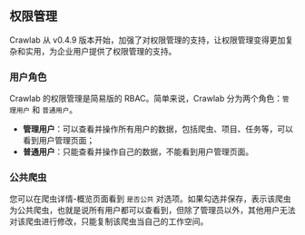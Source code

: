 ## 权限管理

Crawlab 从 v0.4.9 版本开始，加强了对权限管理的支持，让权限管理变得更加复杂和实用，为企业用户提供了权限管理的支持。

### 用户角色

Crawlab 的权限管理是简易版的 RBAC。简单来说，Crawlab 分为两个角色：`管理用户` 和 `普通用户`。

- **管理用户**：可以查看并操作所有用户的数据，包括爬虫、项目、任务等，可以看到用户管理页面；
- **普通用户**：只能查看并操作自己的数据，不能看到用户管理页面。

### 公共爬虫

您可以在爬虫详情-概览页面看到 `是否公共` 对选项。如果勾选并保存，表示该爬虫为公共爬虫，也就是说所有用户都可以查看到，但除了管理员以外，其他用户无法对该爬虫进行修改，只能复制该爬虫当自己的工作空间。
